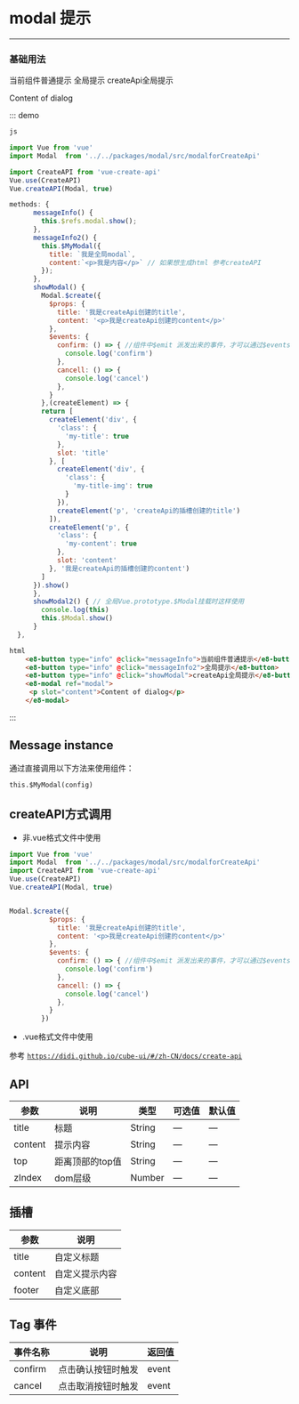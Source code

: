 <style>
  .e8__tag{
    margin-right: 10px;
  }
  .e8-switch{
    margin-bottom: 10px;
  }
</style>
<script>
  //验证例子组件的可用性
// import Input from '../../packages/input';  全局注册了这么没有必要单独再引入注册一次了
import Vue from 'vue'
import Modal  from '../../packages/modal/src/modalforCreateApi'

import CreateAPI from 'vue-create-api'
Vue.use(CreateAPI)
Vue.createAPI(Modal, true)

export default {
  data() {
    return {
      width:67
    }
  },
  methods: {
      messageInfo() {
        this.$refs.modal.show();
      },
      messageInfo2() {
        this.$MyModal({
          title: `我是全局modal`,
          content:`<p>我是内容</p>`, // 如果想生成html 参考createAPI 
            top: '20%'
        });
      },
      showModal() {
        Modal.$create({
          $props: {
            title: '我是createApi创建的title',
            content: '<p>我是createApi创建的content</p>',
            top: '24%'
          },
          $events: {
            confirm: () => { //组件中$emit 派发出来的事件，才可以通过$events监听到
              console.log('confirm')
            },
            cancell: () => {
              console.log('cancel')
            },
          }
        },(createElement) => {
        return [
          createElement('div', {
            'class': {
              'my-title': true
            },
            slot: 'title'
          }, [
            createElement('div', {
              'class': {
                'my-title-img': true
              }
            }),
            createElement('p', 'createApi的插槽创建的title')
          ]),
          createElement('p', {
            'class': {
              'my-content': true
            },
            slot: 'content'
          }, '我是createApi的插槽创建的content')
        ]
      }).show()
      },
      showModal2() { // 全局Vue.prototype.$Modal挂载时这样使用
        console.log(this)
        this.$Modal.show()
      }
  },
}
</script>

# modal 提示
----
### 基础用法

<div class="demo-block">
    <e8-button type="info" @click="messageInfo">当前组件普通提示</e8-button>
    <e8-button type="info" @click="messageInfo2">全局提示</e8-button>
    <e8-button type="info" @click="showModal">createApi全局提示</e8-button>
    <!-- <e8-button type="info" @click="showModal2">全局提示</e8-button> -->
    <e8-modal ref="modal">
     <p slot="content">Content of dialog</p>
    </e8-modal>

    
</div>

::: demo
```js
js

import Vue from 'vue'
import Modal  from '../../packages/modal/src/modalforCreateApi'

import CreateAPI from 'vue-create-api'
Vue.use(CreateAPI)
Vue.createAPI(Modal, true)

methods: {
      messageInfo() {
        this.$refs.modal.show();
      },
      messageInfo2() {
        this.$MyModal({
          title: `我是全局modal`,
          content:`<p>我是内容</p>` // 如果想生成html 参考createAPI 
        });
      },
      showModal() {
        Modal.$create({
          $props: {
            title: '我是createApi创建的title',
            content: '<p>我是createApi创建的content</p>'
          },
          $events: {
            confirm: () => { //组件中$emit 派发出来的事件，才可以通过$events监听到
              console.log('confirm')
            },
            cancell: () => {
              console.log('cancel')
            },
          }
        },(createElement) => {
        return [
          createElement('div', {
            'class': {
              'my-title': true
            },
            slot: 'title'
          }, [
            createElement('div', {
              'class': {
                'my-title-img': true
              }
            }),
            createElement('p', 'createApi的插槽创建的title')
          ]),
          createElement('p', {
            'class': {
              'my-content': true
            },
            slot: 'content'
          }, '我是createApi的插槽创建的content')
        ]
      }).show()
      },
      showModal2() { // 全局Vue.prototype.$Modal挂载时这样使用
        console.log(this)
        this.$Modal.show()
      }
  },
```
```html
html
    <e8-button type="info" @click="messageInfo">当前组件普通提示</e8-button>
    <e8-button type="info" @click="messageInfo2">全局提示</e8-button>
    <e8-button type="info" @click="showModal">createApi全局提示</e8-button>
    <e8-modal ref="modal">
     <p slot="content">Content of dialog</p>
    </e8-modal>
```
:::

## Message instance #
通过直接调用以下方法来使用组件：

`this.$MyModal(config)`

## createAPI方式调用

- 非.vue格式文件中使用
```js
import Vue from 'vue'
import Modal  from '../../packages/modal/src/modalforCreateApi'
import CreateAPI from 'vue-create-api'
Vue.use(CreateAPI)
Vue.createAPI(Modal, true)


Modal.$create({
          $props: {
            title: '我是createApi创建的title',
            content: '<p>我是createApi创建的content</p>'
          },
          $events: {
            confirm: () => { //组件中$emit 派发出来的事件，才可以通过$events监听到
              console.log('confirm')
            },
            cancell: () => {
              console.log('cancel')
            },
          }
        })
```

- .vue格式文件中使用

参考 [`https://didi.github.io/cube-ui/#/zh-CN/docs/create-api`](https://didi.github.io/cube-ui/#/zh-CN/docs/create-api)


## API

| 参数      | 说明          | 类型      | 可选值                           | 默认值  |
|---------- |-------------- |---------- |--------------------------------  |-------- |
| title | 标题 | String |  —  | — |
| content | 提示内容 | String |  — | — |
| top | 距离顶部的top值 | String |  — | — |
| zIndex | dom层级 | Number |  — | — |


## 插槽

| 参数      | 说明          | 
|---------- |-------------- |
| title | 自定义标题 |
| content | 自定义提示内容 |
| footer | 自定义底部 |

## Tag 事件

| 事件名称      | 说明          | 返回值  |
|---------- |-------------- |---------- |
| confirm | 点击确认按钮时触发 | event |
| cancel | 点击取消按钮时触发 | event |
